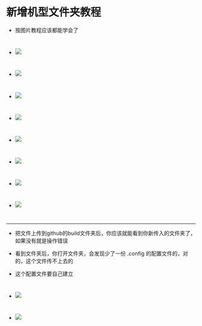 # 新增机型文件夹教程

- 按图片教程应该都能学会了

#
- <img src="https://github.com/kurumiess/OP_README/blob/master/MD/doc/jlck0.png" />
#
- <img src="https://github.com/kurumiess/OP_README/blob/master/MD/doc/jlck01.png" />
#
- <img src="https://github.com/kurumiess/OP_README/blob/master/MD/doc/jlck2.png" />
#
- <img src="https://github.com/kurumiess/OP_README/blob/master/MD/doc/jlck3.png" />
#
- <img src="https://github.com/kurumiess/OP_README/blob/master/MD/doc/jlck40.png" />
#
- <img src="https://github.com/kurumiess/OP_README/blob/master/MD/doc/jlck5.png" />
#
- <img src="https://github.com/kurumiess/OP_README/blob/master/MD/doc/jlck6.png" />
#
- <img src="https://github.com/kurumiess/OP_README/blob/master/MD/doc/jlck7.png" />
#
---
- 把文件上传到github的build文件夹后，你应该就能看到你新传入的文件夹了，如果没有就是操作错误

- 看到文件夹后，你打开文件夹，会发现少了一份 .config 的配置文件的，对的，这个文件传不上去的

- 这个配置文件要自己建立
#
- <img src="https://github.com/kurumiess/OP_README/blob/master/MD/doc/jlck8.png" />
#
- <img src="https://github.com/kurumiess/OP_README/blob/master/MD/doc/jlck09.png" />
